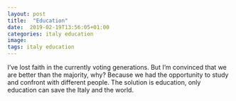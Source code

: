 ```yaml
---
layout: post
title:  "Education"
date:  2019-02-19T13:56:05+01:00
categories: italy education
image:
tags: italy education
---
```


I’ve lost faith in the currently voting generations. But I’m convinced that we are better than the majority, why? Because we had the opportunity to study and confront with different people. The solution is education, only education can save the Italy and the world.
